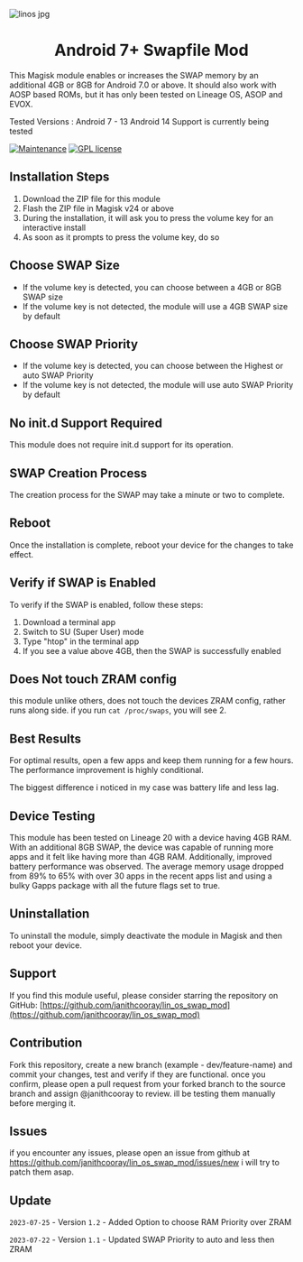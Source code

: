 ![linos jpg](https://github.com/janithcooray/lin_os_swap_mod/assets/50979590/55e98a40-9b04-4a72-8e1b-a59b394c7f10)

<div align="center">
  <h1>
    Android 7+ Swapfile Mod
  </h1>
</div>
This Magisk module enables or increases the SWAP memory by an additional 4GB or 8GB for Android 7.0 or above. It should also work with AOSP based ROMs, but it has only been tested on Lineage OS, ASOP and EVOX.

Tested Versions : Android 7 - 13
Android 14 Support is currently being tested

[![Maintenance](https://img.shields.io/badge/Maintained%3F-yes-green.svg)](https://github.com/BlazeIsClone/A41SLBOT/commits/master)
[![GPL license](https://img.shields.io/badge/License-GPL-blue.svg)](https://github.com/BlazeIsClone/A41SLBOT/blob/master/LICENSE.txt)

## Installation Steps
1. Download the ZIP file for this module
2. Flash the ZIP file in Magisk v24 or above
3. During the installation, it will ask you to press the volume key for an interactive install
4. As soon as it prompts to press the volume key, do so

## Choose SWAP Size
- If the volume key is detected, you can choose between a 4GB or 8GB SWAP size
- If the volume key is not detected, the module will use a 4GB SWAP size by default

## Choose SWAP Priority
- If the volume key is detected, you can choose between the Highest or auto SWAP Priority
- If the volume key is not detected, the module will use auto SWAP Priority by default

## No init.d Support Required
This module does not require init.d support for its operation.

## SWAP Creation Process
The creation process for the SWAP may take a minute or two to complete.

## Reboot
Once the installation is complete, reboot your device for the changes to take effect.

## Verify if SWAP is Enabled
To verify if the SWAP is enabled, follow these steps:
1. Download a terminal app
2. Switch to SU (Super User) mode
3. Type "htop" in the terminal app
4. If you see a value above 4GB, then the SWAP is successfully enabled

## Does Not touch ZRAM config
this module unlike others, does not touch the devices ZRAM config, rather runs along side.
if you run `cat /proc/swaps`, you will see 2.

## Best Results
For optimal results, open a few apps and keep them running for a few hours. The performance improvement is highly conditional.

The biggest difference i noticed in my case was battery life and less lag.

## Device Testing
This module has been tested on Lineage 20 with a device having 4GB RAM. With an additional 8GB SWAP, the device was capable of running more apps and it felt like having more than 4GB RAM. Additionally, improved battery performance was observed. The average memory usage dropped from 89% to 65% with over 30 apps in the recent apps list and using a bulky Gapps package with all the future flags set to true.

## Uninstallation
To uninstall the module, simply deactivate the module in Magisk and then reboot your device.

## Support
If you find this module useful, please consider starring the repository on GitHub:
[https://github.com/janithcooray/lin_os_swap_mod](https://github.com/janithcooray/lin_os_swap_mod)

## Contribution
Fork this repository, create a new branch (example - dev/feature-name) and commit your changes, test and verify if they are functional.
once you confirm, please open a pull request from your forked branch to the source branch and assign @janithcooray to review. ill be testing them manually before merging it.

## Issues
if you encounter any issues, please open an issue from github at https://github.com/janithcooray/lin_os_swap_mod/issues/new i will try to patch them asap.

## Update

`2023-07-25` - Version `1.2` - Added Option to choose RAM Priority over ZRAM

`2023-07-22` - Version `1.1` - Updated SWAP Priority to auto and less then ZRAM

